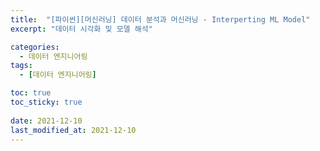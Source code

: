 ```yaml
---
title:  "[파이썬][머신러닝] 데이터 분석과 머신러닝 - Interperting ML Model"
excerpt: "데이터 시각화 및 모델 해석"

categories:
  - 데이터 엔지니어링
tags:
  - [데이터 엔지니어링]

toc: true
toc_sticky: true
 
date: 2021-12-10
last_modified_at: 2021-12-10
---
```


